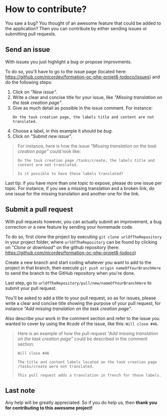 # How to contribute?

You saw a bug? You thought of an awesome feature that could be added to the application? Then you can contribute by either sending issues or submitting pull requests.

## Send an issue

With issues you just highlight a bug or propose improvments.

To do so, you'll have to go to the issue page (located here: https://github.com/nicordev/formation-oc-php-projet8-todoco/issues) and do the following steps:
1. Click on *"New issue"*.
2. Write a clear and concise title for your issue, like *"Missing translation on the task creation page"*.
3. Give as much detail as possible in the issue comment. For instance:
    ```
    On the task creation page, the labels title and content are not translated.
    ```
4. Choose a label, in this example it should be *bug*.
5. Click on *"Submit new issue"*.

> For instance, here is how the issue *"Missing translation on the task creation page"* could look like:
> 
> ```
> On the task creation page /tasks/create, the labels title and content are not translated.
> 
> Is it possible to have these labels translated?
> ```

Last tip: if you have more than one topic to expose, please do one issue per topic. For instance, if you see a missing translation and a broken link, do one issue for the missing translation and another one for the link.

## Submit a pull request

With pull requests however, you can actually submit an improvement, a bug correction or a new feature by sending your homemade code.

To do so, first clone the project by executing `git clone urlOfTheRepository` in your project folder, where `urlOfTheRepository` can be found by clicking on *"Clone or download"* on the github repository (here: https://github.com/nicordev/formation-oc-php-projet8-todoco)

Create a new branch and start coding whatever you want to add to the project in that branch, then execute `git push origin nameOfYourBranchHere` to send the branch to the GitHub repository when you're done.

Last step, go to `urlOfTheRepository/pull/new/nameOfYourBranchHere` to submit your pull request.

You'll be asked to add a title to your pull request, so as for issues, please write a clear and concise title showing the purpose of your pull request, for instance *"Add missing translation on the task creation page"*.

Also describe your work in the comment section and refer to the issue you wanted to cover by using the *#code* of the issue, like this: `Will close #46`.

> Here is an example of how the pull request *"Add missing translation on the task creation page"* could be described in the comment section:
>
> ```
> Will close #46
> 
> The title and content labels located on the task creation page /tasks/create were not translated.
> 
> This pull request adds a translation in french for those labels.
> ```

## Last note

Any help will be greatly appreciated. So if you do help us, then **thank you for contributing to this awesome project!**